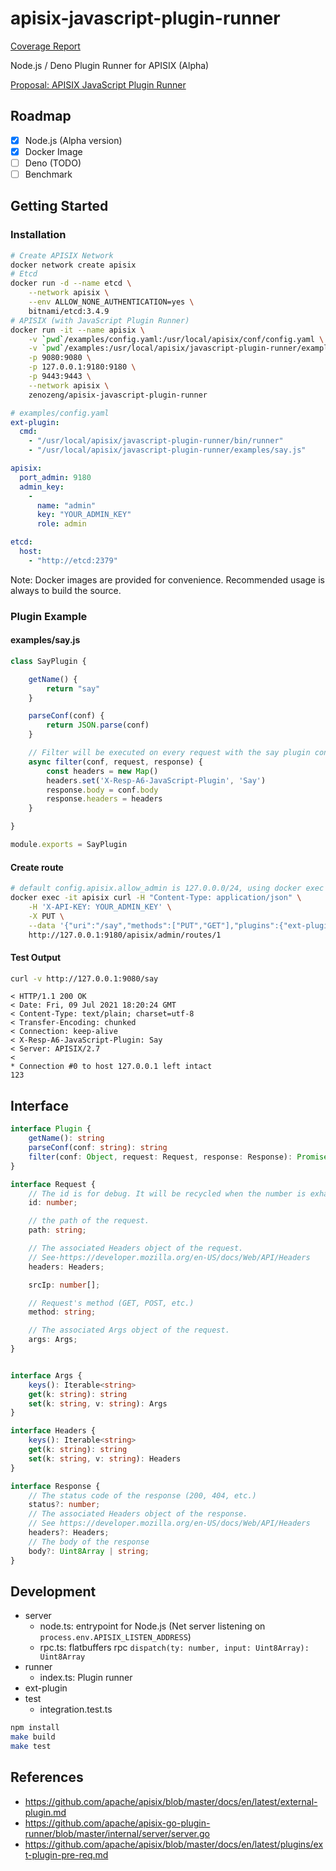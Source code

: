 # apisix-javascript-plugin-runner

[Coverage Report](https://zenozeng.github.io/apisix-javascript-plugin-runner/coverage/)

Node.js / Deno Plugin Runner for APISIX (Alpha)

[Proposal: APISIX JavaScript Plugin Runner](https://github.com/apache/apisix/issues/5106)

## Roadmap

- [x] Node.js (Alpha version)
- [x] Docker Image
- [ ] Deno (TODO)
- [ ] Benchmark

## Getting Started

### Installation

```bash
# Create APISIX Network
docker network create apisix
# Etcd
docker run -d --name etcd \
    --network apisix \
    --env ALLOW_NONE_AUTHENTICATION=yes \
    bitnami/etcd:3.4.9
# APISIX (with JavaScript Plugin Runner)
docker run -it --name apisix \
    -v `pwd`/examples/config.yaml:/usr/local/apisix/conf/config.yaml \
    -v `pwd`/examples:/usr/local/apisix/javascript-plugin-runner/examples \
    -p 9080:9080 \
    -p 127.0.0.1:9180:9180 \
    -p 9443:9443 \
    --network apisix \
    zenozeng/apisix-javascript-plugin-runner
```

```yaml
# examples/config.yaml
ext-plugin:
  cmd: 
    - "/usr/local/apisix/javascript-plugin-runner/bin/runner"
    - "/usr/local/apisix/javascript-plugin-runner/examples/say.js"

apisix:
  port_admin: 9180
  admin_key:
    -
      name: "admin"
      key: "YOUR_ADMIN_KEY"
      role: admin

etcd:
  host:
    - "http://etcd:2379"
```

Note: Docker images are provided for convenience. Recommended usage is always to build the source.

### Plugin Example

#### examples/say.js

```javascript
class SayPlugin {

    getName() {
        return "say"
    }

    parseConf(conf) {
        return JSON.parse(conf)
    }

    // Filter will be executed on every request with the say plugin configured.
    async filter(conf, request, response) {
        const headers = new Map()
        headers.set('X-Resp-A6-JavaScript-Plugin', 'Say')
        response.body = conf.body
        response.headers = headers
    }

}

module.exports = SayPlugin
```

#### Create route

```bash
# default config.apisix.allow_admin is 127.0.0.0/24, using docker exec
docker exec -it apisix curl -H "Content-Type: application/json" \
    -H 'X-API-KEY: YOUR_ADMIN_KEY' \
    -X PUT \
    --data '{"uri":"/say","methods":["PUT","GET"],"plugins":{"ext-plugin-pre-req":{"conf":[{"name":"say","value":"{\"body\":\"123\"}"}]}}}' \
    http://127.0.0.1:9180/apisix/admin/routes/1
```

#### Test Output

```bash
curl -v http://127.0.0.1:9080/say
```

```
< HTTP/1.1 200 OK
< Date: Fri, 09 Jul 2021 18:20:24 GMT
< Content-Type: text/plain; charset=utf-8
< Transfer-Encoding: chunked
< Connection: keep-alive
< X-Resp-A6-JavaScript-Plugin: Say
< Server: APISIX/2.7
< 
* Connection #0 to host 127.0.0.1 left intact
123
```

## Interface

```typescript
interface Plugin {
    getName(): string
    parseConf(conf: string): string
    filter(conf: Object, request: Request, response: Response): Promise<void>
}

interface Request {
    // The id is for debug. It will be recycled when the number is exhausted
    id: number;

    // the path of the request.
    path: string;

    // The associated Headers object of the request.
    // See·https://developer.mozilla.org/en-US/docs/Web/API/Headers
    headers: Headers;

    srcIp: number[];

    // Request's method (GET, POST, etc.)
    method: string;

    // The associated Args object of the request.
    args: Args;
}


interface Args {
    keys(): Iterable<string>
    get(k: string): string
    set(k: string, v: string): Args
}

interface Headers {
    keys(): Iterable<string>
    get(k: string): string
    set(k: string, v: string): Headers
}

interface Response {
    // The status code of the response (200, 404, etc.)
    status?: number;
    // The associated Headers object of the response.
    // See https://developer.mozilla.org/en-US/docs/Web/API/Headers
    headers?: Headers;
    // The body of the response
    body?: Uint8Array | string;
}
```

## Development

- server
    - node.ts: entrypoint for Node.js (Net server listening on `process.env.APISIX_LISTEN_ADDRESS`)
    - rpc.ts: flatbuffers rpc `dispatch(ty: number, input: Uint8Array): Uint8Array`
- runner
    - index.ts: Plugin runner
- ext-plugin
- test
    - integration.test.ts

```bash
npm install
make build
make test
```

## References

- https://github.com/apache/apisix/blob/master/docs/en/latest/external-plugin.md
- https://github.com/apache/apisix-go-plugin-runner/blob/master/internal/server/server.go
- https://github.com/apache/apisix/blob/master/docs/en/latest/plugins/ext-plugin-pre-req.md
